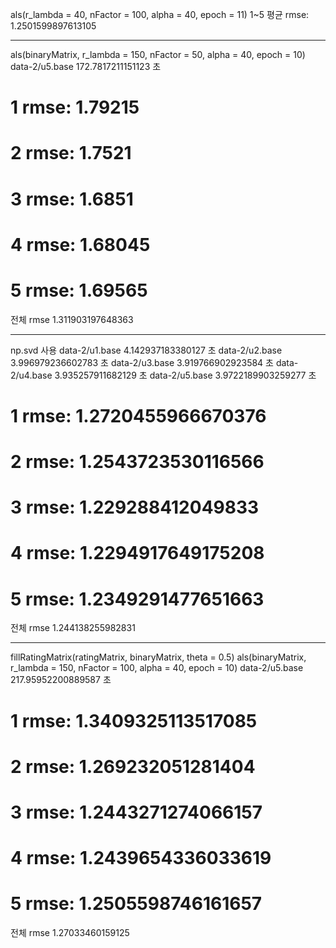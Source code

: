 als(r_lambda = 40, nFactor = 100, alpha = 40, epoch = 11)
1~5 평균 rmse: 1.2501599897613105

-------

als(binaryMatrix, r_lambda = 150, nFactor = 50, alpha = 40, epoch = 10)
data-2/u5.base 172.7817211151123 초
# 1  rmse: 1.79215
# 2  rmse: 1.7521
# 3  rmse: 1.6851
# 4  rmse: 1.68045
# 5  rmse: 1.69565
전체 rmse 1.311903197648363

-------

np.svd 사용
data-2/u1.base 4.142937183380127 초
data-2/u2.base 3.996979236602783 초
data-2/u3.base 3.919766902923584 초
data-2/u4.base 3.935257911682129 초
data-2/u5.base 3.9722189903259277 초
# 1  rmse: 1.2720455966670376
# 2  rmse: 1.2543723530116566
# 3  rmse: 1.229288412049833
# 4  rmse: 1.2294917649175208
# 5  rmse: 1.2349291477651663
전체 rmse 1.244138255982831

-------

fillRatingMatrix(ratingMatrix, binaryMatrix, theta = 0.5)
als(binaryMatrix, r_lambda = 150, nFactor = 100, alpha = 40, epoch = 10)
data-2/u5.base 217.95952200889587 초
# 1  rmse: 1.3409325113517085
# 2  rmse: 1.269232051281404
# 3  rmse: 1.2443271274066157
# 4  rmse: 1.2439654336033619
# 5  rmse: 1.2505598746161657
전체 rmse 1.27033460159125
